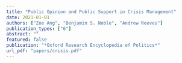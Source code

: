```yaml
---
title: "Public Opinion and Public Support in Crisis Management"
date: 2021-01-01
authors: ["Zoe Ang", "Benjamin S. Noble", "Andrew Reeves"]
publication_types: ["6"]
abstract: ""
featured: false
publication: "*Oxford Research Encyclopedia of Politics*"
url_pdf: "papers/crisis.pdf"
---
```


